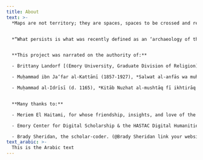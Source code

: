 ```yaml
---
title: About
text: >-
  *Maps are not territory; they are spaces, spaces to be crossed and recrossed and experienced from every angle. The only to understand a map is to get down into it, to play at the edges, to jump into the center and back out again.” (Pinto 2016)*


  *“What persists is what was recently defined as an ‘archaeology of the disappeared’: material traces or (immaterial traces...) that allow us to recreate a sacred space that defines the territories in which they are found.” (Aillet and Tuil Leonetti 2015; El Hour 2022)*


  **This project was narrated on the authority of:**

  - Brittany Landorf [(Emory University, Graduate Division of Religion)](http://gdr.emory.edu/people/student-directory.html). When not mapping, she writes about [Sufism, gender, and sexuality in North Africa](https://brill.com/view/journals/jie/4/1-2/article-p128_7.xml?language=en), the figuring of madness, and the ethics of bewilderment.

  - Muḥammad ibn Ja‘far al-Kattānī (1857-1927), *Salwat al-anfās wa muḥādathat al-akyās mi-man uqbira min al-‘ulamā’ wa sulahā’ bi Fās* (1887)

  - Muḥammad al-Idrīsī (d. 1165), *Kitāb Nuzhat al-mushtāq fī ikhtirāq al-āfāq.* Oxford, Bodleian Library MS. Pococke 375: [https://digital.bodleian.ox.ac.uk/objects/ced0d8bd-1019-4af2-9086-e411115f1507/](https://digital.bodleian.ox.ac.uk/objects/ced0d8bd-1019-4af2-9086-e411115f1507/surfaces/09067ca1-6c3d-47af-af47-8ad4d3f5756b/)


  **Many thanks to:**

  - Meriem El Haitami, for whose friendship, insights, and love of the female saints of Fez, past and present, made this project possible.

  - Emory Center for Digital Scholarship & the HASTAC Digital Humanities Fellowship

  - Brady Sheridan, the scholar-coder. (@Brady Sheridan link your website!)
text_arabic: >-
  This is the Arabic text
---
```

